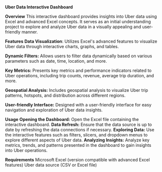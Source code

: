 
**Uber Data Interactive Dashboard**

**Overview**
This interactive dashboard provides insights into Uber data using Excel and advanced Excel concepts. It serves as an initial understanding project to explore and analyze Uber data in a visually appealing and user-friendly manner.

**Features**
**Data Visualization**: Utilizes Excel's advanced features to visualize Uber data through interactive charts, graphs, and tables.

**Dynamic Filters:** Allows users to filter data dynamically based on various parameters such as date, time, location, and more.

**Key Metrics:** Presents key metrics and performance indicators related to Uber operations, including trip counts, revenue, average trip duration, and more.

**Geospatial Analysis:** Includes geospatial analysis to visualize Uber trip patterns, hotspots, and distribution across different regions.

**User-friendly Interface:** Designed with a user-friendly interface for easy navigation and exploration of Uber data insights.


**Usage**
**Opening the Dashboard:** Open the Excel file containing the interactive dashboard.
**Data Refresh:** Ensure that the data source is up to date by refreshing the data connections if necessary.
**Exploring Data:** Use the interactive features such as filters, slicers, and dropdown menus to explore different aspects of Uber data.
**Analyzing Insights:** Analyze key metrics, trends, and patterns presented in the dashboard to gain insights into Uber operations.

**Requirements**
Microsoft Excel (version compatible with advanced Excel features)
Uber data source (CSV or Excel file)
